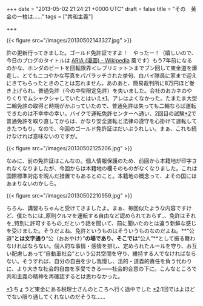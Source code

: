 
+++
date = "2013-05-02 21:24:21 +0000 UTC"
draft = false
title = "その　黄金の一枚は……"
tags = ["共和主義"]

+++


{{< figure src="/images/20130502143327.jpg"  >}}

許の更新行ってきました。ゴールド免許証ですよ！　やったー！（嬉しいので、今日のブログのタイトルは <a href="http://ja.wikipedia.org/wiki/ARIA_(%E6%BC%AB%E7%94%BB)">ARIA (漫画) - Wikipedia</a> 風です）もう7年前になるのかな、ホンダのビートを回転限界＜レブリミット＞までブン回して東金道を爆走し、とてもニコやかな写真をパパラッチされた挙句、白バイ隊員に家まで迎えにきてもらったときのことは忘れません。あのあと、簡易裁判所に8万円ほど巻き上げられ、普通免許（今の中型限定免許）を失いました。会社のおカネのやりくりでムシャクシャしていたとはいえ<a href="#f1" name="fn1" title="ちょうど東金にある税理士さんのところへ行く途中でした">*1</a>、アレはよくなかった。たまたま大型二輪免許の取得と時期がかぶっていたので、普通免許は失っても二輪ならば運転できたのは不幸中の幸い。バイクで運転免許センターへ通い、2回目の試験<a href="#f2" name="fn2" title="1回ではよほどでない限り通してくれないのだそうな……">*2</a>で普通免許を取り直してからは、かなり安全運転と法律の遵守を心掛けて運転してきたつもり。なので、今回のゴールド免許証はだいぶうれしい。まぁ、これも続けなければ意味ないのですが。

{{< figure src="/images/20130502125206.jpg"  >}}

なみに、前の免許証はこんなの。個人情報保護のため、前回から本籍地が印字されなくなりましたが、今回からは本籍地の欄そのものがなくなりました。これは国際標準対応を睨んだ措置でもあるとのこと。本籍地の概念って、よその国にはあまりないのかしら。

{{< figure src="/images/20130502210959.jpg"  >}}

ちろん、講習もちゃんと受けてきましたよ。まぁ、毎回似たような内容ですけど、僕たちには_原則クルマを運転する自由など認められておらず_、免許はそれを_特別に許可するもの_だという話を聞いて、前に聞いたのとは違う新鮮な感じを受けました。そうだよね、免許というものはそういうものなのだよね。**“公道”**とは文字通り**“公（おおやけ）”**の場であり、そこでは**“公人”**として振る舞わなければならない。個人的な事情・感情を排し、定められたルールを守り、お互い配慮しあって“自動車社会”という公共空間を守り、維持する人でなければならない。そうすれば、自分の自由を少し我慢し、法的・道義的責任を負う代わりに、より大きな社会的自由を享受できる――社会的合意の下に。こんなところで共和主義の精神を再確認するとは思わなかった。
<div class="footnote">
<a href="#fn1" name="f1" class="footnote-number">*1</a><span class="footnote-delimiter">:</span><span class="footnote-text">ちょうど東金にある税理士さんのところへ行く途中でした</span>
<a href="#fn2" name="f2" class="footnote-number">*2</a><span class="footnote-delimiter">:</span><span class="footnote-text">1回ではよほどでない限り通してくれないのだそうな……</span>
</div>


